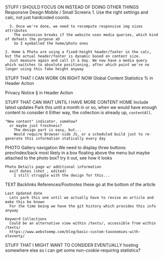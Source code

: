 STUFF I SHOULD FOCUS ON INSTEAD OF DOING OTHER THINGS
  Responsive Design
    Mobile / Small Screens
      1. Use the right settings and calc, not just hardcoded coords.

      3. Once we're done, we need to recompute responsive img sizes attributes
        The extension breaks if the website uses media queries, which kind of defeats the purpose xD
        So I eyeballed the home/photo ones

    2. Home & Photo are using a fixed-height header/footer in the calc, but the actual header/footer is dynamic based on content size.
      Just measure again and call it a day. We now have a media query which switches to absolute positioning, after which point we're no longer using this fake height anyway

STUFF THAT I CAN WORK ON RIGHT NOW
  Global Content Statistics
    % in Header Action

  Privacy Notice
    § in Header Action

STUFF THAT CAN WAIT UNTIL I HAVE MORE CONTENT
  HOME
    Include latest updates
      Park this until a month in or so, when we would have enough content to consider it
      Either way, the collection is already up, `contentAll`.

    "New content" indicator, somehow?
      or maybe just freshness?
        The design part is easy, but...
        Would require Browser-side JS, or a scheduled build just to re-generate this information statically every day

  PHOTO
    Gallery navigation
      We need to display three buttons: prev/index/back
      most likely in a box floating above the menu
      but maybe attached to the photo box?
        try it out, see how it looks

    Photo Details page w/ additional information
      exif dates (shot , edited)
        I still struggle with the design for this...

  TEXT
    Backlinks
    References/Footnotes
      these go at the bottom of the article

    Last Updated date
      Lets park this one until we actually have to revise an article and make this be known
      For the time being we have the git history which provides this info anyway

    Keyword Collections
      Could be an alternative view within /texts/, accessible from within /texts/
      https://www.webstoemp.com/blog/basic-custom-taxonomies-with-eleventy/


STUFF THAT I MIGHT WANT TO CONSIDER EVENTUALLY
  hosting somewhere else so i can get some non-cookie-requiring statistics?